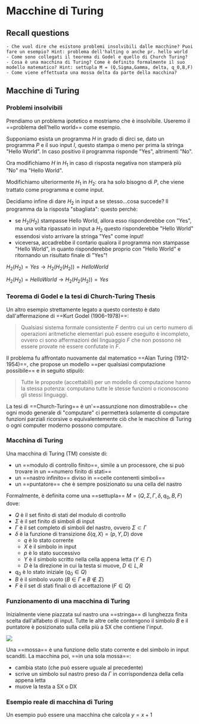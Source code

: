 # Macchine di Turing 

## Recall questions
    - Che vuol dire che esistono problemi insolvibili dalle macchine? Puoi fare un esempio? Hint: problema dell'halting o anche pr. hello world
    - Come sono collegati il teorema di Godel e quello di Church Turing? 
    - Cosa è una macchina di Turing? Come è definito formalmente il suo modello matematico? Hint: settupla M = (Q,Sigma,Gamma, delta, q_0,B,F)
    - Come viene effettuata una mossa delta da parte della macchina?

## Macchine di Turing

### Problemi insolvibili

Prendiamo un problema ipotetico e mostriamo che è insolvibile.
Useremo il ==problema dell'hello world== come esempio.

Supponiamo esista un programma $H$ in grado di dirci se, dato un programma $P$ e il suo input $I$, questo stampa o meno per prima la stringa "Hello World". In caso positivo il programma risponde "Yes", altrimenti "No".

Ora modifichiamo $H$ in $H_1$ in caso di risposta negativa non stamperà più "No" ma "Hello World".

Modifichiamo ulteriormente $H_1$ in $H_2$: ora ha solo bisogno di $P$, che viene trattato come programma e come input.

Decidiamo infine di dare $H_2$ in input a se stesso...cosa succede?
Il programma da la risposta "sbagliata": questo perchè:
- se $H_2(H_2)$ stampasse Hello World, allora esso risponderebbe con "Yes", ma una volta ripassato in input a $H_2$ questo risponderebbe "Hello World" essendosi visto arrivare la stringa "Yes" come input!
- viceversa, accadrebbe il contario qualora il programma non stampasse "Hello World", in quanto risponderebbe proprio con "Hello World" e ritornando un risultato finale di "Yes"! 

$H_2(H_2) = Yes \to H_2(H_2(H_2)) = Hello World$

$H_2(H_2) = Hello World \to H_2(H_2(H_2)) = Yes$

### Teorema di Godel e la tesi di Church-Turing Thesis

Un altro esempio strettamente legato a questo contesto è dato dall'affermazione di ==Kurt Godel (1906–1978)==:
>Qualsiasi sistema formale consistente $F$ dentro cui un certo numero di operazioni aritmetiche elementari può essere eseguito è incompleto, ovvero ci sono affermazioni del linguaggio $F$ che non possono nè essere provate nè essere confutate in $F$.

Il problema fu affrontato nuovamente dal matematico ==Alan Turing (1912-1954)==, che propose un modello ==per qualsiasi computazione possibile== e in seguito stipulò:
>Tutte le proposte (accettabili) per un modello di computazione hanno la stessa potenza: computano tutte le stesse funzioni o riconoscono gli stessi linguaggi. 

La tesi di ==Church-Turing== è un'==assunzione non dimostrabile== che ogni modo generale di "computare" ci permetterà solamente di computare funzioni parziali ricorsive o equivalentemente ciò che le macchine di Turing o ogni computer moderno possono computare.

### Macchina di Turing

Una macchina di Turing (TM) consiste di:
- un ==modulo di controllo finito==, simile a un processore, che si può trovare in un ==numero finito di stati==
- un ==nastro infinito== diviso in ==celle contenenti simboli==
- un ==puntatore== che è sempre posizionato su una cella del nastro  

Formalmente, è definita come una ==settupla== $M = (Q,\Sigma,\Gamma, \delta, q_0,B,F)$ dove:
- $Q$ è il set finito di stati del modulo di controllo
- $\Sigma$ è il set finito di simboli di input
- $\Gamma$ è il set completo di simboli del nastro, ovvero $\Sigma \subset \Gamma$ 
- $\delta$ è la funzione di transizione $\delta(q,X) = (p,Y,D)$ dove
  - $q$ è lo stato corrente
  - $X$ è il simbolo in input
  - $p$ è lo stato successivo
  - $Y$ è il simbolo scritto nella cella appena letta ($Y \in \Gamma$)
  - $D$ è la direzione in cui la testa si muove, $D \in {L,R}$
- $q_0$ è lo stato iniziale $(q_0 \in Q)$
- $B$ è il simbolo vuoto ($B \in \Gamma$ e $B \notin \Sigma$)
- $F$ è il set di stati finali o di accettazione $(F \in Q)$

### Funzionamento di una macchina di Turing

Inizialmente viene piazzata sul nastro una ==stringa== di lunghezza finita scelta dall'alfabeto di input.
Tutte le altre celle contengono il simbolo $B$ e il puntatore è posizionato sulla cella più a SX che contiene l'input.

![](./static/TCC/turing_mach.png)

Una ==mossa== è una funzione dello stato corrente e del simbolo in input scanditi. 
La macchina poi, ==in una sola mossa==:
- cambia stato (che può essere uguale al precedente)
- scrive un simbolo sul nastro preso da $\Gamma$ in corrispondenza della cella appena letta
- muove la testa a SX o DX

### Esempio reale di macchina di Turing

Un esempio può essere una macchina che calcola $y = x + 1$
